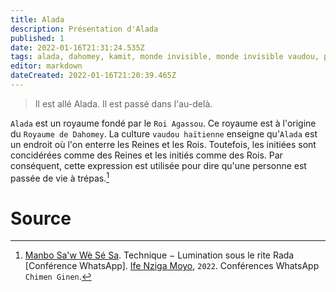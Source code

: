 ```yaml
---
title: Alada
description: Présentation d'Alada
published: 1
date: 2022-01-16T21:31:24.535Z
tags: alada, dahomey, kamit, monde invisible, monde invisible vaudou, paradis, paradis vaudou, religion kamit, royaume, royaume d'alada, royaume dahomey, spiritualité kamit, spiritualité vaudou, spiritualité vaudou haïtienne, vaudou, vaudou haïtien
editor: markdown
dateCreated: 2022-01-16T21:20:39.465Z
---
```


> Il est allé Alada.
> Il est passé dans l'au-delà.

`Alada` est un royaume fondé par le `Roi Agassou`. Ce royaume est à l'origine du `Royaume de Dahomey`. La culture `vaudou haïtienne` enseigne qu'`Alada` est un endroit où l'on enterre les Reines et les Rois. Toutefois, les initiées sont concidérées comme des Reines et les initiés comme des Rois. Par conséquent, cette expression est utilisée pour dire qu'une personne est passée de vie à trépas.[^1]

# Source

[^1]:  [Manbo Sa'w Wè Sé Sa](https://www.facebook.com/rosmywaystv). Technique − Lumination sous le rite Rada [Conférence WhatsApp]. [Ife Nziga Moyo](https://www.facebook.com/IF%C3%89-Nzinga-Moyo-102447998373899/), `2022`. Conférences WhatsApp `Chimen Ginen`.
